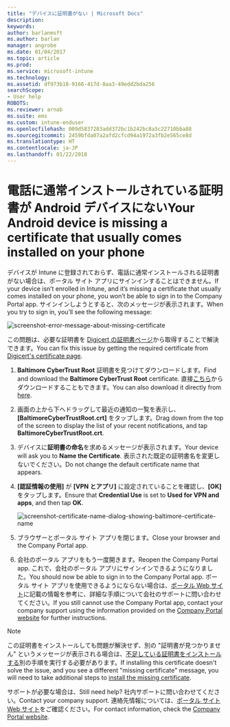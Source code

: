 ```yaml
---
title: "デバイスに証明書がない | Microsoft Docs"
description: 
keywords: 
author: barlanmsft
ms.author: barlan
manager: angrobe
ms.date: 01/04/2017
ms.topic: article
ms.prod: 
ms.service: microsoft-intune
ms.technology: 
ms.assetid: df973b18-9166-417d-8aa3-49edd2bda256
searchScope:
- User help
ROBOTS: 
ms.reviewer: arnab
ms.suite: ems
ms.custom: intune-enduser
ms.openlocfilehash: 009d5837283add372bc1b242bc8a5c22710bba88
ms.sourcegitcommit: 2459bfda07a2afd2cfcd94a1972a3fb2e565ce8d
ms.translationtype: HT
ms.contentlocale: ja-JP
ms.lasthandoff: 01/22/2018
---
```

# <a name="your-android-device-is-missing-a-certificate-that-usually-comes-installed-on-your-phone"></a><span data-ttu-id="0045e-102">電話に通常インストールされている証明書が Android デバイスにない</span><span class="sxs-lookup"><span data-stu-id="0045e-102">Your Android device is missing a certificate that usually comes installed on your phone</span></span>

<span data-ttu-id="0045e-103">デバイスが Intune に登録されておらず、電話に通常インストールされる証明書がない場合は、ポータル サイト アプリにサインインすることはできません。</span><span class="sxs-lookup"><span data-stu-id="0045e-103">If your device isn’t enrolled in Intune, and it’s missing a certificate that usually comes installed on your phone, you won’t be able to sign in to the Company Portal app.</span></span> <span data-ttu-id="0045e-104">サインインしようとすると、次のメッセージが表示されます。</span><span class="sxs-lookup"><span data-stu-id="0045e-104">When you try to sign in, you’ll see the following message:</span></span>

![screenshot-error-message-about-missing-certificate](./media/andr-cert_install-1-cert_missing.png)

<span data-ttu-id="0045e-106">この問題は、必要な証明書を [Digicert の証明書ページ](https://www.digicert.com/digicert-root-certificates.htm)から取得することで解決できます。</span><span class="sxs-lookup"><span data-stu-id="0045e-106">You can fix this issue by getting the required certificate from [Digicert's certificate page](https://www.digicert.com/digicert-root-certificates.htm).</span></span>

1. <span data-ttu-id="0045e-107">__Baltimore CyberTrust Root__ 証明書を見つけてダウンロードします。</span><span class="sxs-lookup"><span data-stu-id="0045e-107">Find and download the __Baltimore CyberTrust Root__ certificate.</span></span> <span data-ttu-id="0045e-108">直接[こちら](https://www.digicert.com/CACerts/BaltimoreCyberTrustRoot.crt)からダウンロードすることもできます。</span><span class="sxs-lookup"><span data-stu-id="0045e-108">You can also download it directly from [here](https://www.digicert.com/CACerts/BaltimoreCyberTrustRoot.crt).</span></span>

2. <span data-ttu-id="0045e-109">画面の上から下へドラッグして最近の通知の一覧を表示し、**[BaltimoreCyberTrustRoot.crt]** をタップします。</span><span class="sxs-lookup"><span data-stu-id="0045e-109">Drag down from the top of the screen to display the list of your recent notifications, and tap **BaltimoreCyberTrustRoot.crt**.</span></span>

3. <span data-ttu-id="0045e-110">デバイスに**証明書の命名**を求めるメッセージが表示されます。</span><span class="sxs-lookup"><span data-stu-id="0045e-110">Your device will ask you to **Name the Certificate**.</span></span> <span data-ttu-id="0045e-111">表示された既定の証明書名を変更しないでください。</span><span class="sxs-lookup"><span data-stu-id="0045e-111">Do not change the default certificate name that appears.</span></span>

4. <span data-ttu-id="0045e-112">**[認証情報の使用]** が **[VPN とアプリ]** に設定されていることを確認し、**[OK]** をタップします。</span><span class="sxs-lookup"><span data-stu-id="0045e-112">Ensure that **Credential Use** is set to **Used for VPN and apps**, and then tap **OK**.</span></span>

    ![screenshot-certificate-name-dialog-showing-baltimore-certificate-name](./media/andr-cert_install-2-add_cert_name.png)

5. <span data-ttu-id="0045e-114">ブラウザーとポータル サイト アプリを閉じます。</span><span class="sxs-lookup"><span data-stu-id="0045e-114">Close your browser and the Company Portal app.</span></span>

6. <span data-ttu-id="0045e-115">会社のポータル アプリをもう一度開きます。</span><span class="sxs-lookup"><span data-stu-id="0045e-115">Reopen the Company Portal app.</span></span> <span data-ttu-id="0045e-116">これで、会社のポータル アプリにサインインできるようになりました。</span><span class="sxs-lookup"><span data-stu-id="0045e-116">You should now be able to sign in to the Company Portal app.</span></span> <span data-ttu-id="0045e-117">ポータル サイト アプリを使用できるようにならない場合は、[ポータル Web サイト](https://portal.manage.microsoft.com#HelpDeskDialog)に記載の情報を参考に、詳細な手順について会社のサポートに問い合わせてください。</span><span class="sxs-lookup"><span data-stu-id="0045e-117">If you still cannot use the Company Portal app, contact your company support using the information provided on the [Company Portal website](https://portal.manage.microsoft.com#HelpDeskDialog) for further instructions.</span></span>

>[!NOTE]
> <span data-ttu-id="0045e-118">この証明書をインストールしても問題が解決せず、別の "証明書が見つかりません" というメッセージが表示される場合は、[不足している証明書をインストールする](your-device-is-missing-an-IT-required-certificate-android.md)別の手順を実行する必要があります。</span><span class="sxs-lookup"><span data-stu-id="0045e-118">If installing this certificate doesn't solve the issue, and you see a different "missing certificate" message, you will need to take additional steps to [install the missing certificate](your-device-is-missing-an-IT-required-certificate-android.md).</span></span>

<span data-ttu-id="0045e-119">サポートが必要な場合は、</span><span class="sxs-lookup"><span data-stu-id="0045e-119">Still need help?</span></span> <span data-ttu-id="0045e-120">社内サポートに問い合わせてください。</span><span class="sxs-lookup"><span data-stu-id="0045e-120">Contact your company support.</span></span> <span data-ttu-id="0045e-121">連絡先情報については、[ポータル サイト Web サイト](https://portal.manage.microsoft.com#HelpDeskDialog)をご確認ください。</span><span class="sxs-lookup"><span data-stu-id="0045e-121">For contact information, check the [Company Portal website](https://portal.manage.microsoft.com#HelpDeskDialog).</span></span>
